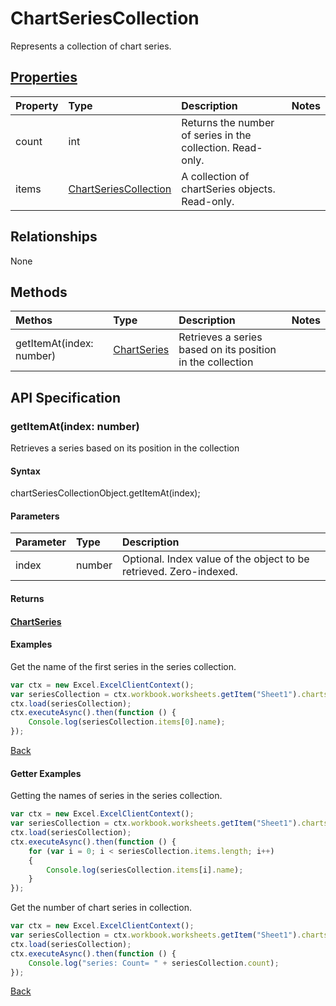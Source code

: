 # ChartSeriesCollection

Represents a collection of chart series.

## [Properties](#getter-examples)
| Property       | Type    |Description|Notes |
|:---------------|:--------|:----------|:-----|
|count|int|Returns the number of series in the collection. Read-only.||
|items|[ChartSeriesCollection](chartseriescollection.md)|A collection of chartSeries objects. Read-only.||

## Relationships
None

## Methods
| Methos           | Type    |Description|Notes |
|:---------------|:--------|:----------|:-----|
|getItemAt(index: number)|[ChartSeries](chartseries.md)|Retrieves a series based on its position in the collection||

## API Specification

### getItemAt(index: number)
Retrieves a series based on its position in the collection

#### Syntax
chartSeriesCollectionObject.getItemAt(index);

#### Parameters
| Parameter       | Type    |Description|
|:---------------|:--------|:----------|
|index|number|Optional. Index value of the object to be retrieved. Zero-indexed.|
#### Returns
#### [ChartSeries](chartseries.md)

#### Examples

Get the name of the first series in the series collection.
```js
var ctx = new Excel.ExcelClientContext();
var seriesCollection = ctx.workbook.worksheets.getItem("Sheet1").charts.getItem("Chart1").series;
ctx.load(seriesCollection);
ctx.executeAsync().then(function () {
	Console.log(seriesCollection.items[0].name);
});
```


[Back](#methods)

#### Getter Examples
Getting the names of series in the series collection.

```js
var ctx = new Excel.ExcelClientContext();
var seriesCollection = ctx.workbook.worksheets.getItem("Sheet1").charts.getItem("Chart1").series;
ctx.load(seriesCollection);
ctx.executeAsync().then(function () {
	for (var i = 0; i < seriesCollection.items.length; i++)
	{
		Console.log(seriesCollection.items[i].name);
	}
});
```

Get the number of chart series in collection.

```js
var ctx = new Excel.ExcelClientContext();
var seriesCollection = ctx.workbook.worksheets.getItem("Sheet1").charts.getItem("Chart1").series;
ctx.load(seriesCollection);
ctx.executeAsync().then(function () {
	Console.log("series: Count= " + seriesCollection.count);
});

```

[Back](#properties)
